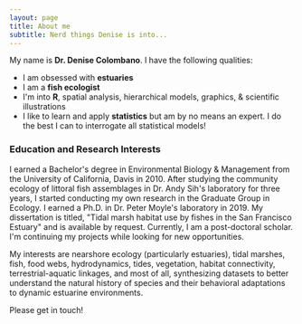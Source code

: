 ```yaml
---
layout: page
title: About me
subtitle: Nerd things Denise is into...
---
```


My name is **Dr. Denise Colombano**. I have the following qualities:

- I am obsessed with **estuaries**
- I am a **fish ecologist**
- I'm into **R**, spatial analysis, hierarchical models, graphics, & scientific illustrations
- I like to learn and apply **statistics** but am by no means an expert. I do the best I can to interrogate all statistical models!


### Education and Research Interests

I earned a Bachelor's degree in Environmental Biology & Management from the University of California, Davis in 2010. After studying the community ecology of littoral fish assemblages in Dr. Andy Sih's laboratory for three years, I started conducting my own research in the Graduate Group in Ecology. I earned a Ph.D. in Dr. Peter Moyle's laboratory in 2019.  My dissertation is titled, "Tidal marsh habitat use by fishes in the San Francisco Estuary" and is available by request. Currently, I am a post-doctoral scholar. I'm continuing my projects while looking for new opportunities.

My interests are nearshore ecology (particularly estuaries), tidal marshes, fish, food webs, hydrodynamics, tides, vegetation, habitat connectivity, terrestrial-aquatic linkages, and most of all, synthesizing datasets to better understand the natural history of species and their behavioral adaptations to dynamic estuarine environments.

Please get in touch!
